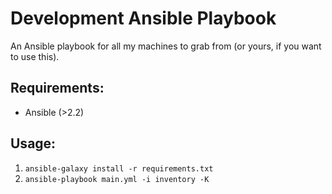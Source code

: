 # Development Ansible Playbook
An Ansible playbook for all my machines to grab from (or yours, if you want to use this). 

## Requirements:
* Ansible (>2.2)

## Usage:
1. `ansible-galaxy install -r requirements.txt`
2. `ansible-playbook main.yml -i inventory -K`
